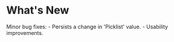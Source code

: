 # What's New
Minor bug fixes:
    - Persists a change in 'Picklist' value.
    - Usability improvements.





